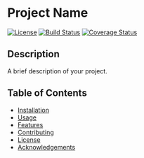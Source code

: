 # Project Name

[![License](https://img.shields.io/badge/License-MIT-blue.svg)](LICENSE.md)
[![Build Status](https://travis-ci.org/your-username/project-name.svg?branch=master)](https://travis-ci.org/your-username/project-name)
[![Coverage Status](https://coveralls.io/repos/github/your-username/project-name/badge.svg?branch=master)](https://coveralls.io/github/your-username/project-name?branch=master)

## Description

A brief description of your project.

## Table of Contents

- [Installation](#installation)
- [Usage](#usage)
- [Features](#features)
- [Contributing](#contributing)
- [License](#license)
- [Acknowledgements](#acknowledgements)

